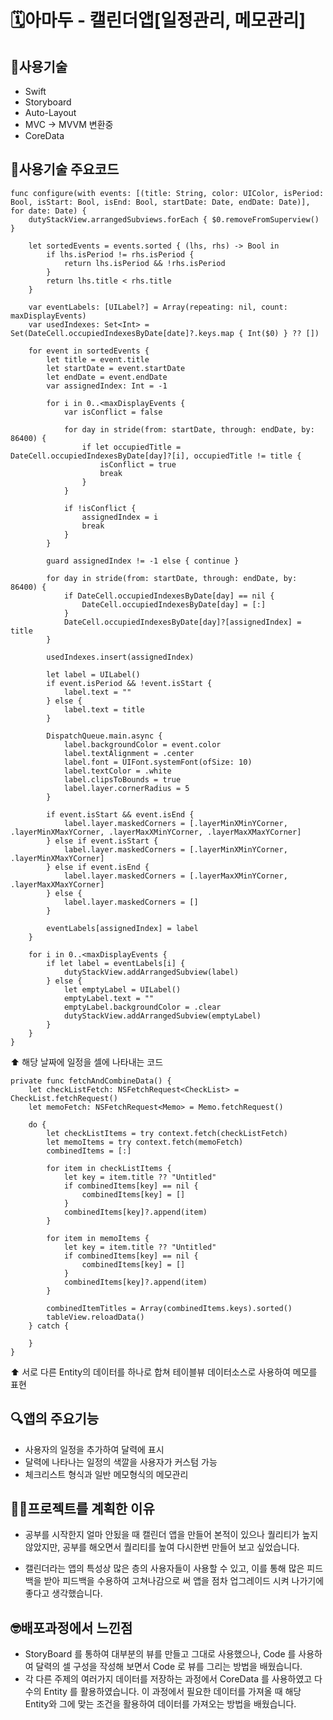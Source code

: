 # 🗓️아마두 - 캘린더앱[일정관리, 메모관리]

## 🔨사용기술
- Swift
- Storyboard
- Auto-Layout
- MVC -> MVVM 변환중
- CoreData


## 🔨사용기술 주요코드
    func configure(with events: [(title: String, color: UIColor, isPeriod: Bool, isStart: Bool, isEnd: Bool, startDate: Date, endDate: Date)], for date: Date) {
        dutyStackView.arrangedSubviews.forEach { $0.removeFromSuperview() }
        
        let sortedEvents = events.sorted { (lhs, rhs) -> Bool in
            if lhs.isPeriod != rhs.isPeriod {
                return lhs.isPeriod && !rhs.isPeriod
            }
            return lhs.title < rhs.title
        }
        
        var eventLabels: [UILabel?] = Array(repeating: nil, count: maxDisplayEvents)
        var usedIndexes: Set<Int> = Set(DateCell.occupiedIndexesByDate[date]?.keys.map { Int($0) } ?? [])
        
        for event in sortedEvents {
            let title = event.title
            let startDate = event.startDate
            let endDate = event.endDate
            var assignedIndex: Int = -1
            
            for i in 0..<maxDisplayEvents {
                var isConflict = false
                
                for day in stride(from: startDate, through: endDate, by: 86400) { 
                    if let occupiedTitle = DateCell.occupiedIndexesByDate[day]?[i], occupiedTitle != title {
                        isConflict = true
                        break
                    }
                }
                
                if !isConflict {
                    assignedIndex = i
                    break
                }
            }
            
            guard assignedIndex != -1 else { continue }
            
            for day in stride(from: startDate, through: endDate, by: 86400) {
                if DateCell.occupiedIndexesByDate[day] == nil {
                    DateCell.occupiedIndexesByDate[day] = [:]
                }
                DateCell.occupiedIndexesByDate[day]?[assignedIndex] = title
            }
            
            usedIndexes.insert(assignedIndex)
            
            let label = UILabel()
            if event.isPeriod && !event.isStart {
                label.text = ""
            } else {
                label.text = title
            }
            
            DispatchQueue.main.async {
                label.backgroundColor = event.color
                label.textAlignment = .center
                label.font = UIFont.systemFont(ofSize: 10)
                label.textColor = .white
                label.clipsToBounds = true
                label.layer.cornerRadius = 5
            }
            
            if event.isStart && event.isEnd {
                label.layer.maskedCorners = [.layerMinXMinYCorner, .layerMinXMaxYCorner, .layerMaxXMinYCorner, .layerMaxXMaxYCorner]
            } else if event.isStart {
                label.layer.maskedCorners = [.layerMinXMinYCorner, .layerMinXMaxYCorner]
            } else if event.isEnd {
                label.layer.maskedCorners = [.layerMaxXMinYCorner, .layerMaxXMaxYCorner]
            } else {
                label.layer.maskedCorners = []
            }
            
            eventLabels[assignedIndex] = label
        }
        
        for i in 0..<maxDisplayEvents {
            if let label = eventLabels[i] {
                dutyStackView.addArrangedSubview(label)
            } else {
                let emptyLabel = UILabel()
                emptyLabel.text = ""
                emptyLabel.backgroundColor = .clear
                dutyStackView.addArrangedSubview(emptyLabel)
            }
        }
    }
⬆️ 해당 날짜에 일정을 셀에 나타내는 코드

    private func fetchAndCombineData() {
        let checkListFetch: NSFetchRequest<CheckList> = CheckList.fetchRequest()
        let memoFetch: NSFetchRequest<Memo> = Memo.fetchRequest()
        
        do {
            let checkListItems = try context.fetch(checkListFetch)
            let memoItems = try context.fetch(memoFetch)
            combinedItems = [:]
            
            for item in checkListItems {
                let key = item.title ?? "Untitled"
                if combinedItems[key] == nil {
                    combinedItems[key] = []
                }
                combinedItems[key]?.append(item)
            }
            
            for item in memoItems {
                let key = item.title ?? "Untitled"
                if combinedItems[key] == nil {
                    combinedItems[key] = []
                }
                combinedItems[key]?.append(item)
            }
            
            combinedItemTitles = Array(combinedItems.keys).sorted()
            tableView.reloadData()
        } catch {
            
        }
    }
⬆️ 서로 다른 Entity의 데이터를 하나로 합쳐 테이블뷰 데이터소스로 사용하여 메모를 표현

## 🔍앱의 주요기능
- 사용자의 일정을 추가하여 달력에 표시
- 달력에 나타나는 일정의 색깔을 사용자가 커스텀 가능
- 체크리스트 형식과 일반 메모형식의 메모관리



## 👨‍💻프로젝트를 계획한 이유
- 공부를 시작한지 얼마 안됬을 때 캘린더 앱을 만들어 본적이 있으나 퀄리티가 높지 않았지만,
  공부를 해오면서 퀄리티를 높여 다시한번 만들어 보고 싶었습니다.

- 캘린더라는 앱의 특성상 많은 층의 사용자들이 사용할 수 있고, 이를 통해 많은 피드백을 받아
  피드백을 수용하여 고쳐나감으로 써 앱을 점차 업그레이드 시켜 나가기에 좋다고 생각했습니다.



## 🤓배포과정에서 느낀점
- StoryBoard 를 통하여 대부분의 뷰를 만들고 그대로 사용했으나,
  Code 를 사용하여 달력의 셀 구성을 작성해 보면서 Code 로 뷰를 그리는
  방법을 배웠습니다.
- 각 다른 주제의 여러가지 데이터를 저장하는 과정에서 CoreData 를 사용하였고
  다수의 Entity 를 활용하였습니다. 이 과정에서 필요한 데이터를 가져올 때 
  해당 Entity와 그에 맞는 조건을 활용하여 데이터를 가져오는 방법을 배웠습니다.

